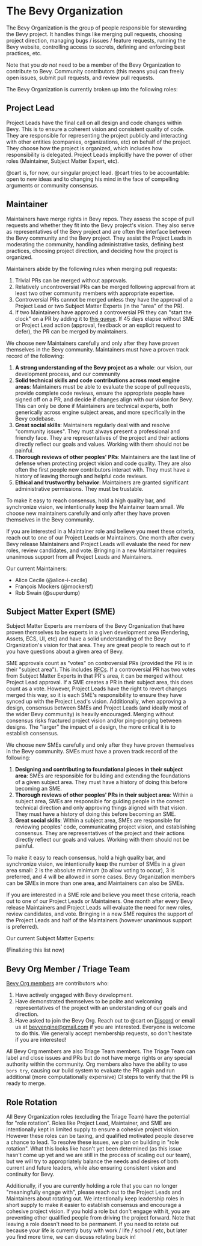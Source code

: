 # The Bevy Organization

The Bevy Organization is the group of people responsible for stewarding the Bevy project. It handles things like merging pull requests, choosing project direction, managing bugs / issues / feature requests, running the Bevy website, controlling access to secrets, defining and enforcing best practices, etc.

Note that you _do not_ need to be a member of the Bevy Organization to contribute to Bevy. Community contributors (this means you) can freely open issues, submit pull requests, and review pull requests.

The Bevy Organization is currently broken up into the following roles:

## Project Lead

Project Leads have the final call on all design and code changes within Bevy. This is to ensure a coherent vision and consistent quality of code. They are responsible for representing the project publicly and interacting with other entities (companies, organizations, etc) on behalf of the project. They choose how the project is organized, which includes how responsibility is delegated. Project Leads implicitly have the power of other roles (Maintainer, Subject Matter Expert, etc).

@cart is, for now, our singular project lead. @cart tries to be accountable: open to new ideas and to changing his mind in the face of compelling arguments or community consensus.

## Maintainer

Maintainers have merge rights in Bevy repos. They assess the scope of pull requests and whether they fit into the Bevy project's vision. They also serve as representatives of the Bevy project and are often the interface between the Bevy community and the Bevy project. They assist the Project Leads in moderating the community, handling administrative tasks, defining best practices, choosing project direction, and deciding how the project is organized.

Maintainers abide by the following rules when merging pull requests:

1. Trivial PRs can be merged without approvals.
2. Relatively uncontroversial PRs can be merged following approval from at least two other community members with appropriate expertise.
3. Controversial PRs cannot be merged unless they have the approval of a Project Lead or two Subject Matter Experts (in the "area" of the PR).
4. If two Maintainers have approved a controversial PR they can "start the clock" on a PR by adding it to [this queue](https://github.com/orgs/bevyengine/projects/6). If 45 days elapse without SME or Project Lead action (approval, feedback or an explicit request to defer), the PR can be merged by maintainers.

We choose new Maintainers carefully and only after they have proven themselves in the Bevy community. Maintainers must have a proven track record of the following:

1. **A strong understanding of the Bevy project as a whole**: our vision, our development process, and our community
2. **Solid technical skills and code contributions across most engine areas**: Maintainers must be able to evaluate the scope of pull requests, provide complete code reviews, ensure the appropriate people have signed off on a PR, and decide if changes align with our vision for Bevy. This can only be done if Maintainers are technical experts, both generically across engine subject areas, and more specifically in the Bevy codebase.
3. **Great social skills**: Maintainers regularly deal with and resolve "community issues". They must always present a professional and friendly face. They are representatives of the project and their actions directly reflect our goals and values. Working with them should not be painful.
4. **Thorough reviews of other peoples' PRs**: Maintainers are the last line of defense when protecting project vision and code quality. They are also often the first people new contributors interact with. They must have a history of leaving thorough and helpful code reviews.
5. **Ethical and trustworthy behavior**: Maintainers are granted significant administrative permissions. They must be trustable.

To make it easy to reach consensus, hold a high quality bar, and synchronize vision, we intentionally keep the Maintainer team small. We choose new maintainers carefully and only after they have proven themselves in the Bevy community.

If you are interested in a Maintainer role and believe you meet these criteria, reach out to one of our Project Leads or Maintainers. One month after every Bevy release Maintainers and Project Leads will evaluate the need for new roles, review candidates, and vote. Bringing in a new Maintainer requires unanimous support from all Project Leads and Maintainers.

Our current Maintainers:

* Alice Cecile (@alice-i-cecile)
* François Mockers (@mockersf)
* Rob Swain (@superdump)

## Subject Matter Expert (SME)

Subject Matter Experts are members of the Bevy Organization that have proven themselves to be experts in a given development area (Rendering, Assets, ECS, UI, etc) and have a solid understanding of the Bevy Organization's vision for that area. They are great people to reach out to if you have questions about a given area of Bevy.

SME approvals count as "votes" on controversial PRs (provided the PR is in their "subject area"). This includes [RFCs](https://github.com/bevyengine/rfcs). If a controversial PR has two votes from Subject Matter Experts in that PR's area, it can be merged without Project Lead approval. If a SME creates a PR in their subject area, this does count as a vote. However, Project Leads have the right to revert changes merged this way, so it is each SME's responsibility to ensure they have synced up with the Project Lead's vision. Additionally, when approving a design, consensus between SMEs and Project Leads (and ideally most of the wider Bevy community) is heavily encouraged. Merging without consensus risks fractured project vision and/or ping-ponging between designs. The "larger" the impact of a design, the more critical it is to establish consensus.

We choose new SMEs carefully and only after they have proven themselves in the Bevy community. SMEs must have a proven track record of the following:

1. **Designing and contributing to foundational pieces in their subject area**: SMEs are responsible for building and extending the foundations of a given subject area. They must have a history of doing this before becoming an SME.
2. **Thorough reviews of other peoples' PRs in their subject area**: Within a subject area, SMEs are responsible for guiding people in the correct technical direction and only approving things aligned with that vision. They must have a history of doing this before becoming an SME.
3. **Great social skills**: Within a subject area, SMEs are responsible for reviewing peoples' code, communicating project vision, and establishing consensus. They are representatives of the project and their actions directly reflect our goals and values. Working with them should not be painful.

To make it easy to reach consensus, hold a high quality bar, and synchronize vision, we intentionally keep the number of SMEs in a given area small: 2 is the absolute minimum (to allow voting to occur), 3 is preferred, and 4 will be allowed in some cases. Bevy Organization members can be SMEs in more than one area, and Maintainers can also be SMEs.

If you are interested in a SME role and believe you meet these criteria, reach out to one of our Project Leads or Maintainers. One month after every Bevy release Maintainers and Project Leads will evaluate the need for new roles, review candidates, and vote. Bringing in a new SME requires the support of the Project Leads and half of the Maintainers (however unanimous support is preferred).

Our current Subject Matter Experts:

(Finalizing this list now)

## Bevy Org Member / Triage Team

[Bevy Org members](https://github.com/orgs/bevyengine/people) are contributors who:

1. Have actively engaged with Bevy development.
2. Have demonstrated themselves to be polite and welcoming representatives of the project with an understanding of our goals and direction.
3. Have asked to join the Bevy Org. Reach out to @cart on [Discord](https://discord.gg/bevy) or email us at bevyengine@gmail.com if you are interested. Everyone is welcome to do this. We generally accept membership requests, so don't hesitate if you are interested!

All Bevy Org members are also Triage Team members. The Triage Team can label and close issues and PRs but do not have merge rights or any special authority within the community.
Org members also have the ability to use `bors try`, causing our build system to evaluate the PR again and run additional (more computationally expensive) CI steps to verify that the PR is ready to merge.

## Role Rotation

All Bevy Organization roles (excluding the Triage Team) have the potential for "role rotation". Roles like Project Lead, Maintainer, and SME are intentionally kept in limited supply to ensure a cohesive project vision. However these roles can be taxing, and qualified motivated people deserve a chance to lead. To resolve these issues, we plan on building in "role rotation". What this looks like hasn't yet been determined (as this issue hasn't come up yet and we are still in the process of scaling out our team), but we will try to appropriately balance the needs and desires of both current and future leaders, while also ensuring consistent vision and continuity for Bevy.

Additionally, if you are currently holding a role that you can no longer "meaningfully engage with", please reach out to the Project Leads and Maintainers about rotating out. We intentionally keep leadership roles in short supply to make it easier to establish consensus and encourage a cohesive project vision. If you hold a role but don't engage with it, you are preventing other qualified people from driving the project forward. Note that leaving a role doesn't need to be permanent. If you need to rotate out because your life is currently busy with work / life / school / etc, but later you find more time, we can discuss rotating back in!
